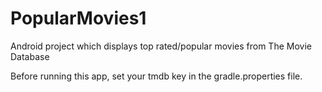 # PopularMovies1
Android project which displays top rated/popular movies from The Movie Database

Before running this app, set your tmdb key in the gradle.properties file.
